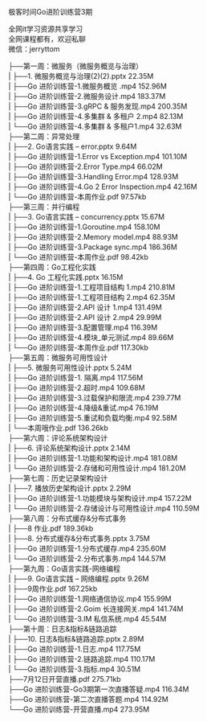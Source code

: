 极客时间Go进阶训练营3期

全网it学习资源共享学习<br>全网课程都有，欢迎私聊<br>微信：jerryttom<br>

├──第一周：微服务（微服务概览与治理）<br> | ├──1. 微服务概览与治理(2)(2).pptx 22.35M<br> | ├──Go 进阶训练营-1.微服务概览 .mp4 152.96M<br> | ├──Go 进阶训练营-2.微服务设计.mp4 183.37M<br> | ├──Go 进阶训练营-3.gRPC &amp; 服务发现.mp4 200.35M<br> | ├──Go 进阶训练营-4.多集群 &amp; 多租户 2.mp4 82.13M<br> | └──Go 进阶训练营-4.多集群 &amp; 多租户1.mp4 32.63M<br> ├──第二周：异常处理<br> | ├──2. Go语言实践 – error.pptx 9.64M<br> | ├──Go 进阶训练营-1.Error vs Exception.mp4 101.10M<br> | ├──Go 进阶训练营-2.Error Type.mp4 66.02M<br> | ├──Go 进阶训练营-3.Handling Error.mp4 128.93M<br> | ├──Go 进阶训练营-4.Go 2 Error Inspection.mp4 42.16M<br> | └──Go 进阶训练营-本周作业.pdf 97.57kb<br> ├──第三周：并行编程<br> | ├──3. Go语言实践 – concurrency.pptx 15.67M<br> | ├──Go 进阶训练营-1.Goroutine.mp4 158.10M<br> | ├──Go 进阶训练营-2.Memory model.mp4 88.93M<br> | ├──Go 进阶训练营-3.Package sync.mp4 186.36M<br> | └──Go 进阶训练营-本周作业.pdf 98.42kb<br> ├──第四周：Go工程化实践<br> | ├──4. Go 工程化实践.pptx 16.15M<br> | ├──Go 进阶训练营-1.工程项目结构 1.mp4 210.81M<br> | ├──Go 进阶训练营-1.工程项目结构 2.mp4 62.35M<br> | ├──Go 进阶训练营-2.API 设计 1.mp4 131.49M<br> | ├──Go 进阶训练营-2.API 设计 2.mp4 29.99M<br> | ├──Go 进阶训练营-3.配置管理.mp4 116.39M<br> | ├──Go 进阶训练营-4.模块_单元测试.mp4 89.66M<br> | └──Go 进阶训练营-本周作业.pdf 117.30kb<br> ├──第五周：微服务可用性设计<br> | ├──5. 微服务可用性设计.pptx 5.24M<br> | ├──Go 进阶训练营-1. 隔离.mp4 117.56M<br> | ├──Go 进阶训练营-2.超时.mp4 109.68M<br> | ├──Go 进阶训练营-3.过载保护和限流.mp4 239.77M<br> | ├──Go 进阶训练营-4.降级&amp;重试.mp4 76.19M<br> | ├──Go 进阶训练营-5.重试和负载均衡.mp4 92.58M<br> | └──本周哦作业.pdf 136.26kb<br> ├──第六周：评论系统架构设计<br> | ├──6. 评论系统架构设计.pptx 2.14M<br> | ├──Go 进阶训练营-1.功能和架构设计.mp4 181.08M<br> | └──Go 进阶训练营-2.存储和可用性设计.mp4 181.20M<br> ├──第七周：历史记录架构设计<br> | ├──7. 播放历史架构设计.pptx 2.29M<br> | ├──Go 进阶训练营-1.功能模块与架构设计.mp4 157.22M<br> | └──Go 进阶训练营-2.存储设计与可用性设计.mp4 110.59M<br> ├──第八周：分布式缓存&amp;分布式事务<br> | ├──8 作业.pdf 189.36kb<br> | ├──8. 分布式缓存&amp;分布式事务.pptx 3.75M<br> | ├──Go 进阶训练营-1.分布式缓存.mp4 235.60M<br> | └──Go 进阶训练营-2.分布式事务.mp4 144.57M<br> ├──第九周：Go语言实践-网络编程<br> | ├──9. Go语言实践 – 网络编程.pptx 9.26M<br> | ├──9周作业.pdf 167.25kb<br> | ├──Go 进阶训练营-1.网络通信协议.mp4 155.99M<br> | ├──Go 进阶训练营-2.Goim 长连接网关.mp4 141.74M<br> | └──Go 进阶训练营-3.IM 私信系统.mp4 45.54M<br> ├──第十周：日志&amp;指标&amp;链路追踪<br> | ├──10. 日志&amp;指标&amp;链路追踪.pptx 2.89M<br> | ├──Go 进阶训练营-1.日志.mp4 117.75M<br> | ├──Go 进阶训练营-2.链路追踪.mp4 110.17M<br> | └──Go 进阶训练营-3.指标.mp4 30.51M<br> ├──7月12日开营直播.pdf 275.71kb<br> ├──Go 进阶训练营-Go3期第一次直播答疑.mp4 116.34M<br> ├──Go 进阶训练营-第二次直播答题.mp4 114.92M<br> └──Go 进阶训练营-开营直播.mp4 273.95M